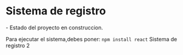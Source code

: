 <h1>Sistema de registro</h1>
- Estado del proyecto en construccion.

  Para ejecutar el sistema,debes poner:
  ```npm install react```
Sistema de registro 2
